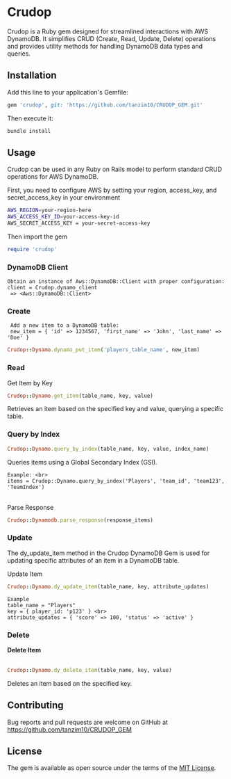 # Crudop

Crudop is a Ruby gem designed for streamlined interactions with AWS DynamoDB. It simplifies CRUD (Create, Read, Update, Delete) operations and provides utility methods for handling DynamoDB data types and queries.

## Installation

Add this line to your application's Gemfile:

``` ruby
gem 'crudop', git: 'https://github.com/tanzim10/CRUDOP_GEM.git'
```

Then execute it:

```bash
bundle install
```

## Usage

Crudop can be used in any Ruby on Rails model to perform standard CRUD operations for AWS DynamoDB.

First, you need to configure AWS by setting your region, access_key, and secret_access_key in your environment

```bash
AWS_REGION=your-region-here
AWS_ACCESS_KEY_ID=your-access-key-id
AWS_SECRET_ACCESS_KEY = your-secret-access-key
```

Then import the gem
``` ruby
require 'crudop'
```


### DynamoDB Client

```
Obtain an instance of Aws::DynamoDB::Client with proper configuration:
client = Crudop.dynamo_client
 => <Aws::DynamoDB::Client>
```

### Create
```
 Add a new item to a DynamoDB table:
 new_item = { 'id' => 1234567, 'first_name' => 'John', 'last_name' => 'Doe' }
```
 ```ruby
Crudop::Dynamo.dynamo_put_item('players_table_name', new_item)
 ```

### Read
Get Item by Key <br>

```ruby
Crudop::Dynamo.get_item(table_name, key, value) 
```

Retrieves an item based on the specified key and value, querying a specific table.

### Query by Index
```ruby
Crudop::Dynamo.query_by_index(table_name, key, value, index_name)
```

Queries items using a Global Secondary Index (GSI).
```
Example: <br>
items = Crudop::Dynamo.query_by_index('Players', 'team_id', 'team123', 'TeamIndex') 
```

<br>
Parse Response <br>

```ruby
Crudop::Dynamodb.parse_response(response_items)
```


### Update

The dy_update_item method in the Crudop DynamoDB Gem is used for updating specific attributes of an item in a DynamoDB table.

Update Item <br>
```ruby
Crudop::Dynamo.dy_update_item(table_name, key, attribute_updates)
```

```
Example
table_name = "Players"
key = { player_id: 'p123' } <br>
attribute_updates = { 'score' => 100, 'status' => 'active' }
```

### Delete

__Delete Item__ <br><br> 
```ruby
Crudop::Dynamo.dy_delete_item(table_name, key, value) 
```
Deletes an item based on the specified key.





## Contributing

Bug reports and pull requests are welcome on GitHub at https://github.com/tanzim10/CRUDOP_GEM

## License

The gem is available as open source under the terms of the [MIT License](https://opensource.org/licenses/MIT).
